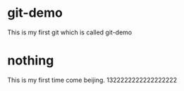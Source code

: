 # git-demo
This is my first git which is called git-demo
# nothing
This is my first time come beijing.
1322222222222222222
